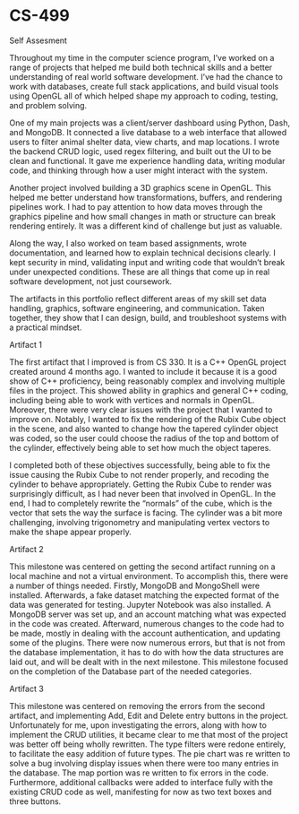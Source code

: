 # CS-499

Self Assesment

Throughout my time in the computer science program, I’ve worked on a range of projects that helped me build both technical skills and a better understanding of real world software development. I’ve had the chance to work with databases, create full stack applications, and build visual tools using OpenGL all of which helped shape my approach to coding, testing, and problem solving.

One of my main projects was a client/server dashboard using Python, Dash, and MongoDB. It connected a live database to a web interface that allowed users to filter animal shelter data, view charts, and map locations. I wrote the backend CRUD logic, used regex filtering, and built out the UI to be clean and functional. It gave me experience handling data, writing modular code, and thinking through how a user might interact with the system.

Another project involved building a 3D graphics scene in OpenGL. This helped me better understand how transformations, buffers, and rendering pipelines work. I had to pay attention to how data moves through the graphics pipeline and how small changes in math or structure can break rendering entirely. It was a different kind of challenge but just as valuable.

Along the way, I also worked on team based assignments, wrote documentation, and learned how to explain technical decisions clearly. I kept security in mind, validating input and writing code that wouldn’t break under unexpected conditions. These are all things that come up in real software development, not just coursework.

The artifacts in this portfolio reflect different areas of my skill set data handling, graphics, software engineering, and communication. Taken together, they show that I can design, build, and troubleshoot systems with a practical mindset.

 Artifact 1

The first artifact that I improved is from CS 330. It is a C++ OpenGL project created around 4 months ago. I wanted to include it because it is a good show of C++ proficiency, being reasonably complex and involving multiple files in the project. This showed ability in graphics and general C++ coding, including being able to work with vertices and normals in OpenGL. Moreover, there were very clear issues with the project that I wanted to improve on. Notably, I wanted to fix the rendering of the Rubix Cube object in the scene, and also wanted to change how the tapered cylinder object was coded, so the user could choose the radius of the top and bottom of the cylinder, effectively being able to set how much the object taperes. 

I completed both of these objectives successfully, being able to fix the issue causing the Rubix Cube to not render properly, and recoding the cylinder to behave appropriately. Getting the Rubix Cube to render was surprisingly difficult, as I had never been that involved in OpenGL. In the end, I had to completely rewrite the “normals” of the cube, which is the vector that sets the way the surface is facing. The cylinder was a bit more challenging, involving trigonometry and manipulating vertex vectors to make the shape appear properly.  

 Artifact 2

This milestone was centered on getting the second artifact running on a local machine and not a virtual environment. To accomplish this, there were a number of things needed. Firstly, MongoDB and MongoShell were installed. Afterwards, a fake dataset matching the expected format of the data was generated for testing. Jupyter Notebook was also installed. A MongoDB server was set up, and an account matching what was expected in the code was created. Afterward, numerous changes to the code had to be made, mostly in dealing with the account authentication, and updating some of the plugins. There were now numerous errors, but that is not from the database implementation, it has to do with how the data structures are laid out, and will be dealt with in the next milestone. This milestone focused on the completion of the Database part of the needed categories.

 Artifact 3

This milestone was centered on removing the errors from the second artifact, and implementing Add, Edit and Delete entry buttons in the project. Unfortunately for me, upon investigating the errors, along with how to implement the CRUD utilities, it became clear to me that most of the project was better off being wholly rewritten. The type filters were redone entirely, to facilitate the easy addition of future types. The pie chart was re written to solve a bug involving display issues when there were too many entries in the database. The map portion was re written to fix errors in the code. Furthermore, additional callbacks were added to interface fully with the existing CRUD code as well, manifesting for now as two text boxes and three buttons. 
